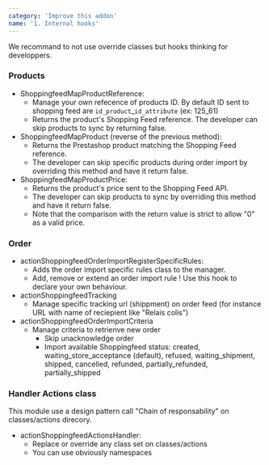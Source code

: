 ```yaml
---
category: 'Improve this addon'
name: '1. Internal hooks'
---
```


We recommand to not use override classes but hooks thinking for developpers.

### Products

* ShoppingfeedMapProductReference:
    * Manage your own refecence of products ID. By default ID sent to shopping feed are `id_product`_`id_attribute` (ex: 125_61)
    * Returns the product's Shopping Feed reference. The developer can skip products to sync by returning false.
* ShoppingfeedMapProduct (reverse of the previous method):
    * Returns the Prestashop product matching the Shopping Feed reference.
    * The developer can skip specific products during order import by overriding this method and have it return false.
* ShoppingfeedMapProductPrice:
    * Returns the product's price sent to the Shopping Feed API.
    * The developer can skip products to sync by overriding this method and have it return false.
    * Note that the comparison with the return value is strict to allow "0" as a valid price.

### Order

* actionShoppingfeedOrderImportRegisterSpecificRules:
    * Adds the order import specific rules class to the manager.
    * Add, remove or extend an order import rule ! Use this hook to declare your own behaviour.
* actionShoppingfeedTracking
    * Manage specific tracking url (shippment) on order feed (for instance URL with name of reciepient like "Relais colis")
* actionShoppingfeedOrderImportCriteria
    * Manage criteria to retrienve new order
        * Skip unacknowledge order
        * Import available Shoppingfeed status: created, waiting_store_acceptance (default), refused, waiting_shipment, shipped, cancelled, refunded, partially_refunded, partially_shipped

### Handler Actions class

This module use a design pattern call "Chain of responsability" on classes/actions direcory.

* actionShoppingfeedActionsHandler:
    * Replace or override any class set on classes/actions
    * You can use obviously namespaces
